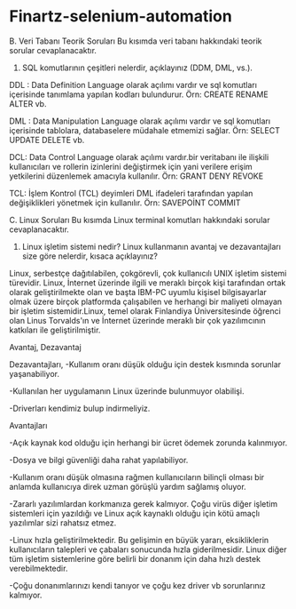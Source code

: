 # Finartz-selenium-automation

B. Veri Tabanı Teorik Soruları
Bu kısımda veri tabanı hakkındaki teorik sorular cevaplanacaktır.
1. SQL komutlarının çeşitleri nelerdir, açıklayınız (DDM, DML, vs.).

DDL : Data Definition Language olarak açılımı vardır ve sql komutları içerisinde tanımlama yapılan kodları bulundurur. Örn:
CREATE
RENAME
ALTER vb.

DML : Data Manipulation Language olarak açılımı vardır ve sql komutları içerisinde tablolara, databaselere müdahale etmemizi sağlar.
Örn:
SELECT
UPDATE
DELETE vb.

DCL: Data Control Language olarak açılımı vardır.bir veritabanı ile ilişkili kullanıcıları ve rollerin izinlerini değiştirmek
için yani verilere erişim yetkilerini düzenlemek amacıyla kullanılır.
Örn:
GRANT
DENY
REVOKE

TCL: İşlem Kontrol (TCL) deyimleri DML ifadeleri tarafından yapılan değişiklikleri yönetmek için kullanılır.
Örn: 
SAVEPOİNT
COMMIT

C. Linux Soruları
Bu kısımda Linux terminal komutları hakkındaki sorular cevaplanacaktır.
1. Linux işletim sistemi nedir? Linux kullanmanın avantaj ve dezavantajları size göre nelerdir, kısaca
açıklayınız?

Linux, serbestçe dağıtılabilen, çokgörevli, çok kullanıcılı UNIX işletim sistemi türevidir. Linux, İnternet üzerinde ilgili ve meraklı
birçok kişi tarafından ortak olarak geliştirilmekte olan ve başta IBM-PC uyumlu kişisel bilgisayarlar olmak üzere birçok platformda
çalışabilen ve herhangi bir maliyeti olmayan bir işletim sistemidir.Linux, temel olarak Finlandiya Üniversitesinde öğrenci olan 
Linus Torvalds'ın ve İnternet üzerinde meraklı bir çok yazılımcının katkıları ile geliştirilmiştir.

Avantaj, Dezavantaj

Dezavantajları,
-Kullanım oranı düşük olduğu için destek kısmında sorunlar yaşanabiliyor.

-Kullanılan her uygulamanın Linux üzerinde bulunmuyor olabilişi.

-Driverları kendimiz bulup indirmeliyiz.

Avantajları

-Açık kaynak kod olduğu için herhangi bir ücret ödemek zorunda kalınmıyor.

-Dosya ve bilgi güvenliği daha rahat yapılabiliyor.

-Kullanım oranı düşük olmasına rağmen kullanıcıların bilinçli olması bir anlamda kullanıcıya direk uzman görüşlü yardım sağlamış oluyor.

-Zararlı yazılımlardan korkmanıza gerek kalmıyor. Çoğu virüs diğer işletim sistemleri için yazıldığı ve Linux açık kaynaklı olduğu
için kötü amaçlı yazılımlar sizi rahatsız etmez.

-Linux hızla geliştirilmektedir. Bu gelişimin en büyük yararı, eksikliklerin kullanıcıların talepleri ve çabaları sonucunda hızla giderilmesidir.
Linux diğer tüm işletim sistemlerine göre belirli bir donanım için daha hızlı destek verebilmektedir.

-Çoğu donanımlarınızı kendi tanıyor ve çoğu kez driver vb sorunlarınız kalmıyor.
